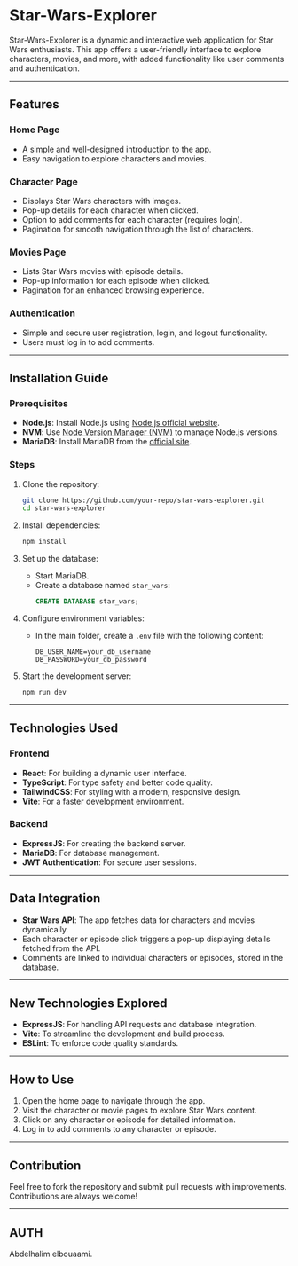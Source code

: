 # Star-Wars-Explorer

Star-Wars-Explorer is a dynamic and interactive web application for Star Wars enthusiasts. This app offers a user-friendly interface to explore characters, movies, and more, with added functionality like user comments and authentication.

---

## Features

### Home Page

- A simple and well-designed introduction to the app.
- Easy navigation to explore characters and movies.

### Character Page

- Displays Star Wars characters with images.
- Pop-up details for each character when clicked.
- Option to add comments for each character (requires login).
- Pagination for smooth navigation through the list of characters.

### Movies Page

- Lists Star Wars movies with episode details.
- Pop-up information for each episode when clicked.
- Pagination for an enhanced browsing experience.

### Authentication

- Simple and secure user registration, login, and logout functionality.
- Users must log in to add comments.

---

## Installation Guide

### Prerequisites

- **Node.js**: Install Node.js using [Node.js official website](https://nodejs.org/).
- **NVM**: Use [Node Version Manager (NVM)](https://github.com/nvm-sh/nvm) to manage Node.js versions.
- **MariaDB**: Install MariaDB from the [official site](https://mariadb.org/).

### Steps

1. Clone the repository:

   ```bash
   git clone https://github.com/your-repo/star-wars-explorer.git
   cd star-wars-explorer
   ```

2. Install dependencies:

   ```bash
   npm install
   ```

3. Set up the database:

   - Start MariaDB.
   - Create a database named `star_wars`:
     ```sql
     CREATE DATABASE star_wars;
     ```

4. Configure environment variables:

   - In the main folder, create a `.env` file with the following content:
     ```env
     DB_USER_NAME=your_db_username
     DB_PASSWORD=your_db_password
     ```

5. Start the development server:

   ```bash
   npm run dev
   ```

---

## Technologies Used

### Frontend

- **React**: For building a dynamic user interface.
- **TypeScript**: For type safety and better code quality.
- **TailwindCSS**: For styling with a modern, responsive design.
- **Vite**: For a faster development environment.

### Backend

- **ExpressJS**: For creating the backend server.
- **MariaDB**: For database management.
- **JWT Authentication**: For secure user sessions.

---

## Data Integration

- **Star Wars API**: The app fetches data for characters and movies dynamically.
- Each character or episode click triggers a pop-up displaying details fetched from the API.
- Comments are linked to individual characters or episodes, stored in the database.

---

## New Technologies Explored

- **ExpressJS**: For handling API requests and database integration.
- **Vite**: To streamline the development and build process.
- **ESLint**: To enforce code quality standards.

---

## How to Use

1. Open the home page to navigate through the app.
2. Visit the character or movie pages to explore Star Wars content.
3. Click on any character or episode for detailed information.
4. Log in to add comments to any character or episode.

---

## Contribution

Feel free to fork the repository and submit pull requests with improvements. Contributions are always welcome!

---

## AUTH

Abdelhalim elbouaami.
